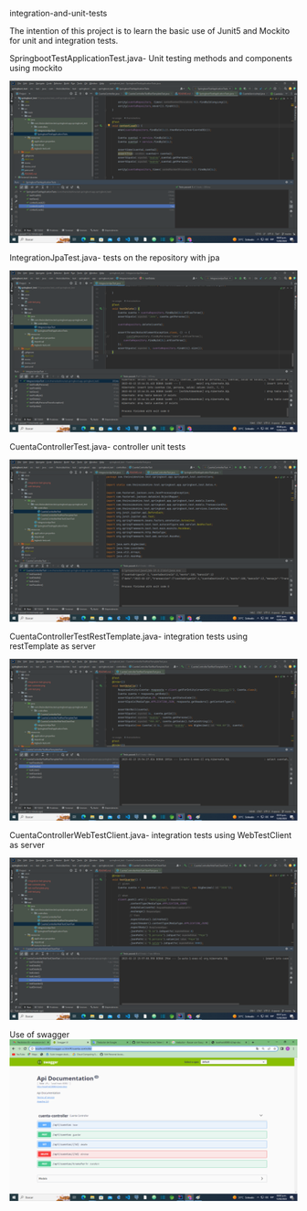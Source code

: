 integration-and-unit-tests

The intention of this project is to learn the basic use of Junit5 and Mockito for unit and integration tests.

 
 
SpringbootTestApplicationTest.java-
Unit testing methods and components using mockito

![](images/unit-test.png)
 
 
IntegrationJpaTest.java-
tests on the repository with jpa

![](images/integration-test-jpa.png)
  
CuentaControllerTest.java-
controller unit tests
  
![](images/test-controler.png)


CuentaControllerTestRestTemplate.java-
integration tests using restTemplate as server

![](images/test-restTemplate.png)

CuentaControllerWebTestClient.java-
integration tests using WebTestClient as server

![](images/test-webTestClient.png)

Use of swagger
![](images/swagger.png)


